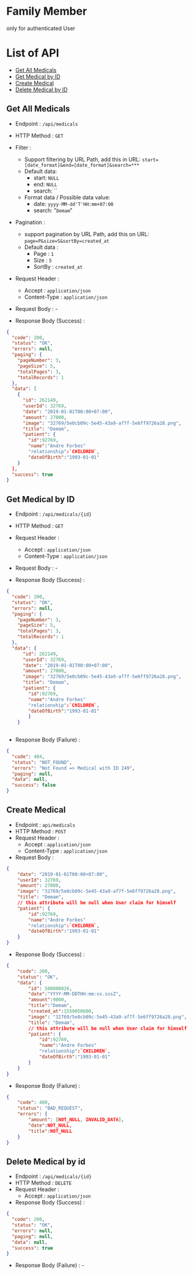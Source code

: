 
# Family Member
only for authenticated User

# List of API
- [Get All Medicals](#get-all-medicals)
- [Get Medical by ID](#get-medical-by-id)
- [Create Medical](#create-medical)
- [Delete Medical by ID](#delete-medical-by-id)

## Get All Medicals

- Endpoint : `/api/medicals`
- HTTP Method : `GET`
- Filter : 
    - Support filtering by URL Path, add this in URL: `start=[date_format]&end=[date_format]&search=***`
    - Default data:
        - start: `NULL`
        - end: `NULL`
        - search: ``
    - Format data / Possible data value:
        - date: `yyyy-MM-dd'T'HH:mm+07:00`
        - search: "`Demam`"
- Pagination : 
    - support pagination by URL Path, add this on URL: `page=P&size=S&sortBy=created_at`
    - Default data :
        - Page : `1`
        - Size : `5`
        - SortBy : `created_at`

- Request Header : 
    - Accept : `application/json`
    - Content-Type : `application/json`
- Request Body : -

- Response Body (Success) :

```json
{
  "code": 200,
  "status": "OK",
  "errors": null,
  "paging": {
    "pageNumber": 3,
    "pageSize": 5,
    "totalPages": 3,
    "totalRecords": 1
  },
  "data": [
    {
      "id": 262149,
      "userId": 32769,
      "date": "2019-01-01T00:00+07:00",
      "amount": 27000,
      "image": "32769/5e0cb09c-5e45-43a9-af7f-5e6ff9726a28.png",
      "title": "Demam",
      "patient": {
		"id":92769,
		"name":"Andre Forbes"
		"relationship":`CHILDREN`,
		"dateOfBirth":"1993-01-01"
	}
  ],
  "success": true
}
```

## Get Medical by ID
- Endpoint : `/api/medicals/{id}`
- HTTP Method : `GET`
- Request Header : 
    - Accept : `application/json`
    - Content-Type : `application/json`
- Request Body : -

- Response Body (Success) :

```json
{
  "code": 200,
  "status": "OK",
  "errors": null,
  "paging": {
    "pageNumber": 3,
    "pageSize": 5,
    "totalPages": 3,
    "totalRecords": 1
  },
  "data": {
      "id": 262149,
      "userId": 32769,
      "date": "2019-01-01T00:00+07:00",
      "amount": 27000,
      "image": "32769/5e0cb09c-5e45-43a9-af7f-5e6ff9726a28.png",
      "title": "Demam",
      "patient": {
		"id":92769,
		"name":"Andre Forbes"
		"relationship":`CHILDREN`,
		"dateOfBirth":"1993-01-01"
	    }
    }
  
```
- Response Body (Failure) :

```json
{
  "code": 404,
  "status": "NOT_FOUND",
  "errors": "Not Found => Medical with ID 249",
  "paging": null,
  "data": null,
  "success": false
}
```

## Create Medical
- Endpoint : `api/medicals`
- HTTP Method : `POST`
- Request Header : 
    - Accept : `application/json`
    - Content-Type : `application/json`
- Request Body : 
```json
{
    "date": "2019-01-01T00:00+07:00",
    "userId": 32769,
    "amount": 27000,
    "image": "32769/5e0cb09c-5e45-43a9-af7f-5e6ff9726a28.png",
    "title": "Demam",
    // this attribute will be null when User claim for himself
    "patient": {
		"id":92769,
		"name":"Andre Forbes"
		"relationship":`CHILDREN`,
		"dateOfBirth":"1993-01-01"
	}
}
```

- Response Body (Success) :

```json
{
    "code": 200,
    "status": "OK",
    "data": {
        "id": 500000026,
        "date":"YYYY-MM-DDTHH:mm:ss.sssZ",
        "amount":9000,
        "title":"Demam",
        "created_at":1559058600,
        "image": "32769/5e0cb09c-5e45-43a9-af7f-5e6ff9726a28.png",
        "title": "Demam",
        // this attribute will be null when User claim for himself
        "patient": {
    		"id":92769,
    		"name":"Andre Forbes"
    		"relationship":`CHILDREN`,
    		"dateOfBirth":"1993-01-01"
    	}
    }
}
```

- Response Body (Failure) :

```json
{
    "code": 400,
    "status": "BAD_REQUEST",
    "errors": {
        "amount": [NOT_NULL, INVALID_DATA],
        "date":NOT_NULL,
        "title":NOT_NULL
    }
}
```
## Delete Medical by id

- Endpoint : `/api/medicals/{id}`
- HTTP Method : `DELETE`
- Request Header : 
    - Accept : `application/json`
- Response Body (Success) :

```json
{
  "code": 200,
  "status": "OK",
  "errors": null,
  "paging": null,
  "data": null,
  "success": true
}
```
- Response Body (Failure) : -

